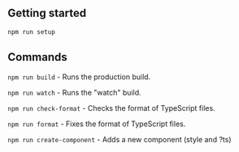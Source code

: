 ## Getting started

```bash
npm run setup
```

## Commands

`npm run build` - Runs the production build.

`npm run watch` - Runs the "watch" build.

`npm run check-format` - Checks the format of TypeScript files.

`npm run format` - Fixes the format of TypeScript files.

`npm run create-component` - Adds a new component (style and ?ts)

